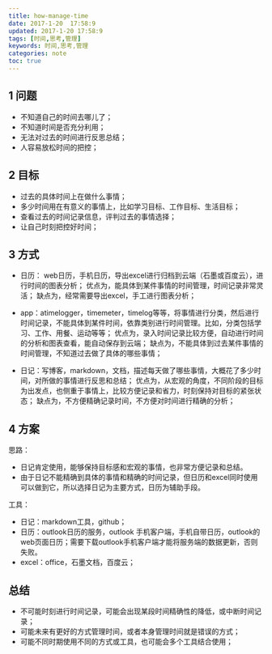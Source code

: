 ```yaml
---
title: how-manage-time
date: 2017-1-20  17:58:9
updated: 2017-1-20 17:58:9
tags: [时间,思考,管理]
keywords: 时间,思考,管理
categories: note
toc: true
---
```


## 1 问题

- 不知道自己的时间去哪儿了；
- 不知道时间是否充分利用；
- 无法对过去的时间进行反思总结；
- 人容易放松时间的把控；

## 2 目标

- 过去的具体时间上在做什么事情；
- 多少时间用在有意义的事情上，比如学习目标、工作目标、生活目标；
- 查看过去的时间记录信息，评判过去的事情选择；
- 让自己时刻把控好时间；

## 3 方式

- 日历： web日历，手机日历，导出excel进行归档到云端（石墨或百度云），进行时间的图表分析；
优点为，能具体到某件事情的时间管理，时间记录非常灵活；
缺点为，经常需要导出excel，手工进行图表分析；

- app：atimelogger，timemeter，timelog等等，将事情进行分类，然后进行时间记录，不能具体到某件时间，依靠类别进行时间管理。比如，分类包括学习、工作、用餐、运动等等；
优点为，录入时间记录比较方便，自动进行时间的分析和图表查看，能自动保存到云端；
缺点为，不能具体到过去某件事情的时间管理，不知道过去做了具体的哪些事情；

- 日记：写博客，markdown，文档，描述每天做了哪些事情，大概花了多少时间，对所做的事情进行反思和总结；
优点为，从宏观的角度，不同阶段的目标为出发点，也侧重于事情上，比较方便记录和省力，时刻保持对目标的紧张状态；
缺点为，不方便精确记录时间，不方便对时间进行精确的分析；

## 4 方案

思路：
- 日记肯定使用，能够保持目标感和宏观的事情，也非常方便记录和总结。
- 由于日记不能精确到具体的事情和精确的时间记录，但日历和excel同时使用可以做到它，所以选择日记为主要方式，日历为辅助手段。
	
工具：
- 日记：markdown工具，github；
- 日历：outlook日历的服务，outlook 手机客户端，手机自带日历，outlook的web页面日历；需要下载outlook手机客户端才能将服务端的数据更新，否则失败。
- excel：office，石墨文档，百度云；


##  总结

- 不可能时刻进行时间记录，可能会出现某段时间精确性的降低，或中断时间记录；
- 可能未来有更好的方式管理时间，或者本身管理时间就是错误的方式；
- 可能不同时期使用不同的方式或工具，也可能会多个工具结合使用；


